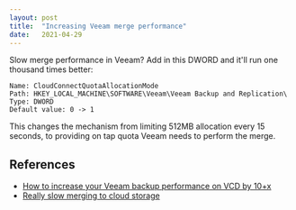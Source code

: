 ```yaml
---
layout: post
title:  "Increasing Veeam merge performance"
date:   2021-04-29
---
```


Slow merge performance in Veeam? Add in this DWORD and it'll run one thousand times better:

```
Name: CloudConnectQuotaAllocationMode
Path: HKEY_LOCAL_MACHINE\SOFTWARE\Veeam\Veeam Backup and Replication\
Type: DWORD
Default value: 0 -> 1
```

This changes the mechanism from limiting 512MB allocation every 15 seconds, to providing on tap quota Veeam needs to perform the merge.

## References

- [How to increase your Veeam backup performance on VCD by 10+x](https://vcloudvision.com/2021/02/22/how-to-increase-your-veeam-backup-performance-on-vcd-by-10x/)
- [Really slow merging to cloud storage](https://forums.veeam.com/veeam-backup-replication-f2/really-slow-merging-to-cloud-storage-t65843.html)